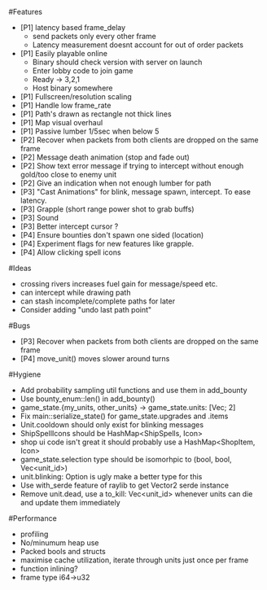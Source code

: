 #Features
 * [P1] latency based frame_delay
    * send packets only every other frame
    * Latency measurement doesnt account for out of order packets
 * [P1] Easily playable online
    * Binary should check version with server on launch
    * Enter lobby code to join game
    * Ready -> 3,2,1
    * Host binary somewhere
 * [P1] Fullscreen/resolution scaling
 * [P1] Handle low frame_rate
 * [P1] Path's drawn as rectangle not thick lines
 * [P1] Map visual overhaul
 * [P1] Passive lumber 1/5sec when below 5
 * [P2] Recover when packets from both clients are dropped on the same frame
 * [P2] Message death animation (stop and fade out)
 * [P2] Show text error message if trying to intercept without enough gold/too close to enemy unit
 * [P2] Give an indication when not enough lumber for path
 * [P3] "Cast Animations" for blink, message spawn, intercept. To ease latency.
 * [P3] Grapple (short range power shot to grab buffs)
 * [P3] Sound
 * [P3] Better intercept cursor ?
 * [P4] Ensure bounties don't spawn one sided (location)
 * [P4] Experiment flags for new features like grapple.
 * [P4] Allow clicking spell icons

#Ideas
 * crossing rivers increases fuel gain for message/speed etc.
 * can intercept while drawing path
 * can stash incomplete/complete paths for later
 * Consider adding "undo last path point"

#Bugs
 * [P3] Recover when packets from both clients are dropped on the same frame
 * [P4] move_unit() moves slower around turns

#Hygiene
 * Add probability sampling util functions and use them in add_bounty
 * Use bounty_enum::len() in add_bounty()
 * game_state.{my_units, other_units} -> game_state.units: [Vec<Unit>; 2]
 * Fix main::serialize_state() for game_state.upgrades and .items
 * Unit.cooldown should only exist for blinking messages
 * ShipSpellIcons should be HashMap<ShipSpells, Icon>
 * shop ui code isn't great it should probably use a HashMap<ShopItem, Icon>
 * game_state.selection type should be isomorhpic to (bool, bool, Vec<unit_id>)
 * unit.blinking: Option<bool> is ugly make a better type for this
 * Use with_serde feature of raylib to get Vector2 serde instance
 * Remove unit.dead, use a to_kill: Vec<unit_id> whenever units can die and update them immediately

#Performance
 * profiling
 * No/minumum heap use
 * Packed bools and structs
 * maximise cache utilization, iterate through units just once per frame
 * function inlining?
 * frame type i64->u32